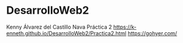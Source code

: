 # DesarrolloWeb2
Kenny Álvarez del Castillo Nava
Práctica 2
https://k-enneth.github.io/DesarrolloWeb2/Practica2.html
https://gohyer.com/
